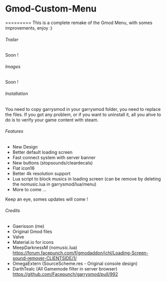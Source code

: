 # Gmod-Custom-Menu
=========
This is a complete remake of the Gmod Menu, with somes improvements, enjoy :)

###### Trailer ######
Soon !

###### Images ######
Soon !

###### Installation ######
You need to copy garrysmod in your garrysmod folder, you need to replace the files.
If you got any problem, or if you want to uninstall it, all you ahve to do is to verify your game content with steam.

###### Features ######
 - New Design
 - Better default loading screen
 - Fast connect system with server banner
 - New buttons (stopsounds/cleardecals)
 - Flat icon16
 - Better 4k resolution support
 - Lua script to block musics in loading screen (can be remove by deleting the nomusic.lua in garrysmod/lua/menu)
 - More to come ...
 
 Keep an eye, somes updates will come !

###### Credits ######
 - Gaerisson (me)
 - Original Gmod files
 - Valve
 - Material.io for icons
 - MeepDarknessM (nomusic.lua) https://forum.facepunch.com/f/gmodaddon/jchl/Loading-Screen-sound-remover-CLIENTSIDE/1/
 - OmegaExtern (SourceScheme.res - Original console design)
 - DarthTealc (All Gamemode filter in server browser) https://github.com/Facepunch/garrysmod/pull/992
 
